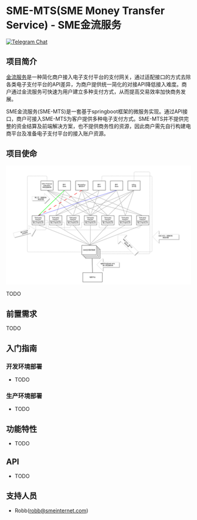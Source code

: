 # SME-MTS(SME Money Transfer Service) - SME金流服务

[![Telegram Chat](https://cdn.rawgit.com/Patrolavia/telegram-badge/8fe3382b/chat.svg)](https://t.me/joinchat/EqTEwQ0QTWL0kbXYUoTbfA)

## 项目简介

[金流服务][1]是一种简化商户接入电子支付平台的支付网关，通过适配接口的方式去除各类电子支付平台的API差异，为商户提供统一简化的对接API降低接入难度。商户通过金流服务可快速为用户建立多种支付方式，从而提高交易效率加快商务发展。

SME金流服务(SME-MTS)是一套基于springboot框架的微服务实现。通过API接口，商户可接入SME-MTS为客户提供多种电子支付方式。SME-MTS并不提供完整的资金结算及前端解决方案，也不提供商务性的资源，因此商户需先自行构建电商平台及准备电子支付平台的接入账户资源。

## 项目使命

![sme-mts-mission](docs/pics/sme-mts-mission.png)

TODO

<!---
Our mission is to build an open-source crypto currency exchange with a high performance trading engine and incomparable security. We are moving toward dev/ops best practices of running an enterprise grade exchange.

We provide webinar or on site training for installing, configuring and administration best practices of Peatio. Feel free to contact us for joining the next training session: Peatio.tech

Help is greatly appreciated, feel free to submit pull-requests or open issues.
--->

## 前置需求

TODO

## 入门指南

### 开发环境部署

* TODO

### 生产环境部署

* TODO

## 功能特性

* TODO

## API

* TODO

## 支持人员

* Robb(robb@smeinternet.com)

<!---
* Novia(novia@smeinternet.com)
--->

[1]:https://atm60000.com/%E9%9B%BB%E5%95%86%E4%B8%AD%E8%AC%9B%E7%9A%84%E3%80%8C%E9%87%91%E6%B5%81%E3%80%8D%E6%98%AF%E4%BB%80%E9%BA%BC%EF%BC%9F%E9%87%91%E6%B5%81%E7%99%BD%E8%A9%B1%E6%96%87%E8%A7%A3%E9%87%8B%E8%88%87%E6%8E%A8/
